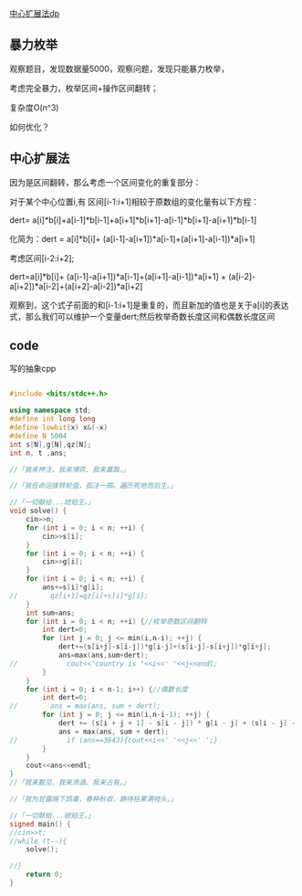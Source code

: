 [中心扩展法dp](https://codeforces.com/contest/1519/problem/D)


## 暴力枚举

观察题目，发现数据量5000，观察问题，发现只能暴力枚举，

考虑完全暴力，枚举区间+操作区间翻转；

复杂度O(n^3)

如何优化？

## 中心扩展法

因为是区间翻转，那么考虑一个区间变化的重复部分：

对于某个中心位置i,有 区间[i-1:i+1]相较于原数组的变化量有以下方程：

dert= a[i]*b[i]+a[i-1]*b[i-1]+a[i+1]*b[i+1]-a[i-1]*b[i+1]-a[i+1]*b[i-1]

化简为：dert = a[i]*b[i]+ (a[i-1]-a[i+1])*a[i-1]+(a[i+1]-a[i-1])*a[i+1]

考虑区间[i-2:i+2];

dert=a[i]*b[i]+ (a[i-1]-a[i+1])*a[i-1]+(a[i+1]-a[i-1])*a[i+1] +  (a[i-2]-a[i+2])*a[i-2]+(a[i+2]-a[i-2])*a[i+2]

观察到，这个式子前面的和[i-1:i+1]是重复的，而且新加的值也是关于a[i]的表达式，那么我们可以维护一个变量dert;然后枚举奇数长度区间和偶数长度区间

## code 

写的抽象cpp

```cpp

#include <bits/stdc++.h>

using namespace std;
#define int long long
#define lowbit(x) x&(-x)
#define N 5004
int s[N],g[N],qz[N];
int n, t ,ans;

//「我来押注、我来博弈、我来赢取。」

//「我任命运拨转轮盘，孤注一掷。遍历死地而后生。」

//「一切献给...琥珀王。」
void solve() {
    cin>>n;
    for (int i = 0; i < n; ++i) {
        cin>>s[i];
    }
    for (int i = 0; i < n; ++i) {
        cin>>g[i];
    }
    for (int i = 0; i < n; ++i) {
        ans+=s[i]*g[i];
//        qz[i+1]=qz[i]+s[i]*g[i];
    }
    int sum=ans;
    for (int i = 0; i < n; ++i) {//枚举奇数区间翻转
        int dert=0;
        for (int j = 0; j <= min(i,n-i); ++j) {
            dert+=(s[i+j]-s[i-j])*g[i-j]+(s[i-j]-s[i+j])*g[i+j];
            ans=max(ans,sum+dert);
//            cout<<"country is "<<i<<' '<<j<<endl;
        }
    }
    for (int i = 0; i < n-1; i++) {//偶数长度
        int dert=0;
//        ans = max(ans, sum + dert);
        for (int j = 0; j <= min(i,n-i-1); ++j) {
            dert += (s[i + j + 1] - s[i - j]) * g[i - j] + (s[i - j] - s[i + j + 1]) * g[i + j + 1];
            ans = max(ans, sum + dert);
//            if (ans==3643){cout<<i<<' '<<j<<' ';}
        }
    }
    cout<<ans<<endl;
}
//「我来觐见、我来添酒、我来占有。」

//「我为甘露赐下鸩毒，春种秋收，静待枯果满枝头。」

//「一切献给...琥珀王。」
signed main() {
//cin>>t;
//while (t--){
    solve();

//}
    return 0;
}
```
